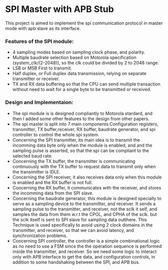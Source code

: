 # SPI Master with APB Stub
This project is aimed to implement the spi communication protocol in master mode with apb slave as its interface.

### Features of the SPI module:
* 4 sampling modes based on sampling clock phase, and polarity.
* Multiple baudrate selection based on Motorola specification (system_clk/(2-2048)), so the clk could be divided by 2 to 2048 range.
* LSB or MSB First to transmit.
* Half duplex, or Full duplex data transmission, relying on separate transmitter or receiver.
* TX and RX data buffering so that the CPU can send multiple transaction without need to wait for a single byte to be transmitted or received.

### Design and Implementaion:
* The spi module is is designed compliantly to Motorola stardard, and then I added some other features to the design from other papers.
* The spi master is split into 7 main components:Configuration registers, transmitter, TX buffer,receiver, RX buffer, baudrate generator, and spi controller to control the whole spi system.
* Concerning the SPI transmitter, its main idea is to transmit the incomming data byte only when the module is enabled, and and the sampling pulse is asserted, so that the spi can be compliant to the selected baud rate.
* Concerning the TX buffer, the transmitter is communicating continuously with the TX buffer to request data to transmit only when the transimitter is IDLE.
* Concerning the SPI receiver, it also receives data only when this module is enabled and the RX buffer is not full.
* Concerning the RX buffer, it communicates with the receiver, and stores the incomming data from the SPI slave.
* Concerning the baudrate generator, this module is designed specially to serve as a sampling device to the transmitter, and receiver. It sends a sampling pulse to the transmitter, and receiver, not the sclk it self, and samples the data from them w.r.t the CPOL, and CPHA of the sclk. but the sclk itself is sent to SPI slave for sampling data outthere. This Technique is used specifically to avoid using 2 clock domains in the transmitter, and receiver, so that we can avoid latency, and synchronization problems.
* Concerning SPI controller, the controller is a simple combinational logic as no need to use a FSM since the the operation sequence is performed inside the transmitter, and receiver. So we need some logic to interact only with APB interface to get the data, and configuration controls, in addition to some handshaking between the SPI, and APB bus.

